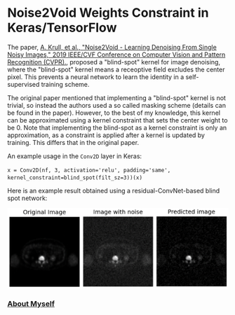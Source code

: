 # Noise2Void Weights Constraint in Keras/TensorFlow

The paper, <a href="https://ieeexplore.ieee.org/abstract/document/8954066">A. Krull, et al., "Noise2Void - Learning Denoising From Single Noisy Images," 2019 IEEE/CVF Conference on Computer Vision and Pattern Recognition (CVPR).</a>, proposed a "blind-spot" kernel for image denoising, where the "blind-spot" kernel means a receoptive field excludes the center pixel. This prevents a neural network to learn the identity in a self-supervised training scheme.

The original paper mentioned that implementing a "blind-spot" kernel is not trivial, so instead the authors used a so called masking scheme (details can be found in the paper). However, to the best of my knowledge, this kernel can be approximated using a kernel constraint that sets the center weight to be 0. Note that implementing the blind-spot as a kernel constraint is only an approximation, as a constraint is applied after a kernel is updated by training. This differs that in the original paper.

An example usage in the `Conv2D` layer in Keras:

  `x = Conv2D(nf, 3, activation='relu', padding='same', kernel_constraint=blind_spot(filt_sz=3))(x)`

Here is an example result obtained using a residual-ConvNet-based blind spot network:

<img src="https://github.com/junyuchen245/Noise2Void_Weights_Constraint_Keras/blob/master/sample_result.png" width="600"/>

### <a href="https://junyuchen245.github.io"> About Myself</a>
